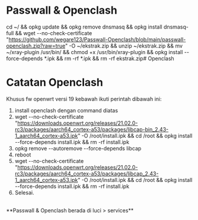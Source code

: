 # Passwall & Openclash
cd ~/ && opkg update && opkg remove dnsmasq && opkg install dnsmasq-full && wget --no-check-certificate "https://github.com/wegare123/Passwall-Openclash/blob/main/passwall-openclash.zip?raw=true" -O ~/ekstrak.zip && unzip ~/ekstrak.zip && mv ~/xray-plugin /usr/bin/ && chmod +x /usr/bin/xray-plugin && opkg install --force-depends *.ipk && rm -rf *.ipk && rm -rf ekstrak.zip# Openclash
# Catatan Openclash
Khusus fw openwrt versi 19 kebawah ikuti perintah dibawah ini:
1. install openclash dengan command diatas
2. wget --no-check-certificate "https://downloads.openwrt.org/releases/21.02.0-rc3/packages/aarch64_cortex-a53/packages/libcap-bin_2.43-1_aarch64_cortex-a53.ipk" -O /root/install.ipk && cd /root && opkg install --force-depends install.ipk && rm -rf install.ipk
3. opkg remove --autoremove --force-depends libcap
4. reboot
5. wget --no-check-certificate "https://downloads.openwrt.org/releases/21.02.0-rc3/packages/aarch64_cortex-a53/packages/libcap_2.43-1_aarch64_cortex-a53.ipk" -O /root/install.ipk && cd /root && opkg install --force-depends install.ipk && rm -rf install.ipk
6. Selesai.
<br>
**Passwall & Openclash berada di luci > services**
